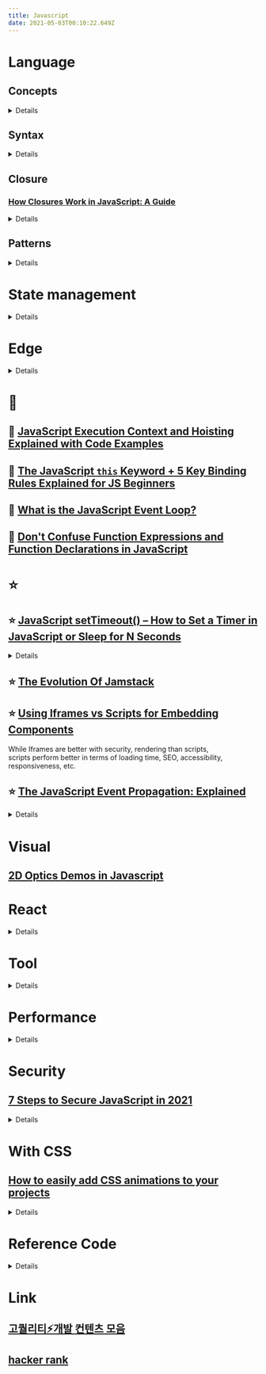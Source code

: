 ```yaml
---
title: Javascript
date: 2021-05-03T00:10:22.649Z
---
```


# Language

## Concepts

<details>

### [Map of Javascript](https://github.com/mechaniac/Map-of-Javascript)

### [Classes vs. prototypal inheritance in vanilla JS](https://gomakethings.com/classes-vs.-prototypal-inheritance-in-vanilla-js/)

### [How the JavaScript Event Loop Works](https://javascript.plainenglish.io/what-is-the-javascript-event-loop-84d21ef276ee)

</details>

## Syntax

<details>

### [Modern Javascript: Everything you missed over the last 10 years](https://turriate.com/articles/modern-javascript-everything-you-missed-over-10-years) for terminology

</details>

## Closure

### [How Closures Work in JavaScript: A Guide](https://javascript.plainenglish.io/closures-in-javascript-37182198dc20)

<details>

A **closure** is a combination of a function bundled together (enclosed) with references to its surrounding state (the **lexical environment**).

In other words, a closure gives you **access to an outer function’s scope from an inner function**. In JavaScript, closures are created every time a function is created, at function creation time.

#### Disadvantages of Closures

- Closures prevent variables inside functions from being released by memory i.e. as long as the closure is active, the memory can’t be garbage collected. These variables will occupy memory and consume a lot of memory, which may lead to **memory leakage.** The solution to this problem is to delete all unnecessary local variables in time when these variables are not used i.e., set closure to null.

- Creating a function inside a function leads to duplicity in memory and causes the **slowing down of the application**. The solution to this problem is to use closures only when you need privacy. Otherwise, use module patterns to create new objects with shared methods.

</details>

## Patterns

<details>

### [Evolution of Modules in JavaScript with Dependency Injection](https://javascript.plainenglish.io/evolution-of-modules-in-javascript-with-dependency-injection-5c51a3f6442e)

</details>

# State management

<details>

## [Stop using actions in Vuex](https://javascript.plainenglish.io/stop-using-actions-in-vuex-a14e23a7b0e6)

</details>

# Edge

<details>

Not supported widely.

## [New Standards to Access Device Hardware using JavaScript](https://blog.bitsrc.io/new-standards-to-access-user-device-hardware-using-javascript-86b0c156dd3d)

WebHID, WebNFC, and WebUSB have opened up new avenues to interact with user’s device hardware for web apps.

</details>

# 🌟

## 🌟 [JavaScript Execution Context and Hoisting Explained with Code Examples](https://www.freecodecamp.org/news/javascript-execution-context-and-hoisting/)

## 🌟 [The JavaScript `this` Keyword + 5 Key Binding Rules Explained for JS Beginners](https://www.freecodecamp.org/news/javascript-this-keyword-binding-rules/)

## 🌟 [What is the JavaScript Event Loop?](https://javascript.plainenglish.io/what-the-heck-is-event-loop-78ac3c6bde90)

## 🌟 [Don't Confuse Function Expressions and Function Declarations in JavaScript](https://dmitripavlutin.com/javascript-function-expressions-and-declarations/)

# ⭐

## ⭐ [JavaScript setTimeout() – How to Set a Timer in JavaScript or Sleep for N Seconds](https://www.freecodecamp.org/news/javascript-settimeout-how-to-set-a-timer-in-javascript-or-sleep-for-n-seconds/)

<details>

setTimeout() method syntax

```javascript
setTimeout(function, milliseconds, parameter1, parameter2, ...);
```

setTimeout() with additional parameters for the function

```javascript
function greeting(name, role) {
  console.log(`Hello, my name is ${name}`);
  console.log(`I'm a ${role}`);
}

setTimeout(greeting, 3000, "Nathan", "Software developer");
```

Now you may be thinking, "why not just pass the parameters directly to the function?"

This is because if you pass the parameters directly like this:

```javascript
setTimeout(greeting("Nathan", "Software developer"), 3000);
```

Then JavaScript will immediately execute the function without waiting, because you're passing a function call and not a function reference as the first parameter.

</details>

## ⭐ [The Evolution Of Jamstack](https://www.smashingmagazine.com/2021/05/evolution-jamstack/)

## ⭐ [Using Iframes vs Scripts for Embedding Components](https://blog.bitsrc.io/using-iframes-vs-scripts-for-embedding-components-e30eb569cb46)

While Iframes are better with security, rendering than scripts,\
scripts perform better in terms of loading time, SEO, accessibility, responsiveness, etc.

## ⭐️ [The JavaScript Event Propagation: Explained](https://javascript.plainenglish.io/event-propagation-in-javascript-4478852695cf)

<details>

### Event Delegation

- Event delegation is the technique of handling events on our web page in a better way. Event delegation is **based upon event bubbling.** So just because **event bubbling exists, event delegation also exists.**
- On our web page we have a number of events, and as an application grows events also keep on increasing. At some point in time, we have a lot of event handlers just hanging around on our web page, which is a critical performance bottleneck. So that is why we use event delegation.
- Suppose in e-commerce sites we have a lot of categories, like laptops, shoes, fashion, etc. So whenever we click on a laptop it takes to laptops and so on. Generally, we attach event listeners to each category. And that is not a good way to do it, we can have infinite categories.
- A better way to handle this is, instead of attaching event handlers to each and every child element or HTML element individually, we should rather attach event handlers to the parent of these elements.
- **Single event handler to parent.** Then on click of the child element, events will bubble out to their parents. The parent is listening to all the events happening in the child elements.

### Accessing Propagation Information

- **e.target** references the event target.
- **e.currentTarget** is the node on which the running listener was registered on. This is the same value of the listener invocation context, i.e, the value referenced by the `this` keyword.
- We can even find out the current phase with **e.eventPhase**. It is an integer that refers to one of the three `Event` constructor constants `CAPTURING_PHASE`, `BUBBLING_PHASE` and `AT_TARGET`.

### Stopping Immediate Propagation

### Event Cancellation

Some events are associated with a **default action that the browser executes at the end of the propagation**. For instance, the click on a link element or the click on a form submit button causes the browser to navigate to a new page, or submit the form respectively.

It is possible to avoid the execution of such default actions with the event cancellation, by calling yet another method of the event object, **e.preventDefault**, in a listener. But this method does not stop the event from bubbling up the DOM.

However, there is one more way to **return false**. It prevents the browser's default behavior, prevents the event from bubbling up the DOM, and immediately returns from any callback.

```
return false = e.preventDefault + stopPropagation + (stops callback execution)
```

</details>

# Visual

## [2D Optics Demos in Javascript](https://www.philipzucker.com/aesthetic-javascript-eduction/)

# React

<details>

## [How to Correctly Debounce and Throttle Callbacks in React](https://dmitripavlutin.com/react-throttle-debounce/)

## [How to Cleanup Async Effects in React](https://dmitripavlutin.com/react-cleanup-async-effects/)

## [How to Create a Reusable Custom Hook with React and TypeScript](https://javascript.plainenglish.io/how-to-create-a-reusable-custom-hook-with-react-js-and-typescript-6e5ef8340e1)

</details>

# Tool

<details>

## [The Vanilla JavaScript Toolkit](https://vanillajstoolkit.com/)

A collection of native JavaScript [methods](https://vanillajstoolkit.com/reference), [helper functions](https://vanillajstoolkit.com/helpers), [libraries](https://vanillajstoolkit.com/libraries), [boilerplates](boilerplates), and [learning resources](https://vanillajstoolkit.com/resources).

## [Physical Computing with JavaScript (1/8)](https://javascript.plainenglish.io/physical-computing-with-javascript-1-8-lets-get-started-642a9954adb2)

## With Google

<details>

### [How to Use Node.js with Google Sheets](https://javascript.plainenglish.io/how-to-use-node-js-with-google-sheets-c256c26e10fc)

### [Embedding Google Forms in a Static Website Without iFrames](https://spin.atomicobject.com/2021/05/20/embedding-google-forms/)

</details>

## [Pts](https://github.com/williamngan/pts)

Pts is a typescript/javascript library for visualization and creative-coding.

## [ReacType 7.0 - A visual prototyping tool for React developers](https://reactype.io/#reactype7)

## [Top 10 Chrome DevTools tips & tricks](https://areknawo.com/top-10-chrome-devtools-tips-tricks/)

## [Three things to never build yourself: auth, notifications, payments](https://news.ycombinator.com/item?id=27144930)

<details>

rgbrenner 4 hours ago [–]

Never outsource Auth. Maintain control over user accounts. That's the life blood of your business. If you have to ask everyone to reset their password because your auth provider increases their pricing or goes out of business, the churn will likely kill your company.
I would say the same for Stripe, but at least they'll help you migrate off their platform. Auth providers cant help you because the passwords are hashed... You need the same algo or you cant authenticate using the data they have.

And the only way off without a mass password reset is a silent migration in the background: migrate the user when they login.. but we all know that will take months and you will never get 100% to login during the migration period.

Pick an auth provider and you better believe in their business as much as your own. You will incur damage when you leave.

reply

mooreds 4 hours ago [–]

You can also choose to self host. Keycloak and FusionAuth (disclosure, I am an employee) let you self host. You then have the user database in your systems.

> And the only way off without a mass password reset is a silent migration in the background: migrate the user when they login.. but we all know that will take months and you will never get 100% to login during the migration period.

Actually, not true. I can't speak for every auth provider, but FusionAuth and Auth0 both let you have the password hashes. If you know the algo (ask your provider!), you can load the hashes (and other ancillary password data like the salt) and your users will never be the wiser.

Here's a guide I wrote about how to migrate off of Auth0: https://fusionauth.io/docs/v1/tech/guides/auth0-migration/ The end goal of the guide is to move to FusionAuth, but the steps to get your password hashes out of Auth0 (the 'Exporting Users' section) will work no matter where you migrate to.

reply

sixhobbits 2 hours ago [–]

+1.
I maintained and extended a self rolled auth system built on top of django and it was a constant headache. We lost weeks of engineering productivity fighting with keeping the various libraries up to date and running into the usual "forgot password" edgecases.

I spent a few days with FusionAuth for a demo project and once I grokked it I really wished we had used it or something similar instead. Amazing abstraction layer to have at your disposal.

</details>

</details>

# Performance

<details>

## [Performance Test](https://vanillajstoolkit.com/boilerplates/performance-test/)

If you just want to log results to the console
```javascript
console.time('My awesome performance test!');
// Do some JS stuff...
console.timeEnd('My awesome performance test!');
// This will log "My awesome performance test!: 1234.567ms" (with the actual time, of course)
```

If you want to render the results into the DOM/UI

```javascript
var start = performance.now();
// Do some JS stuff...
var end = performance.now();
console.log('This took ' + (end - start) + 'ms to complete');
```

</details>

# Security

## [7 Steps to Secure JavaScript in 2021](https://blog.bitsrc.io/8-steps-to-secure-javascript-in-2021-6d54d5415264)

<details>

### JavaScript Integrity Checks

```HTML
<script src="https://code.jquery.com/jquery-3.3.1.slim.min.js" integrity="sha384-q8i/X+965DzO0rT7abK41JStQIAqVgRVzpbzo5smXKp4YfRvH+8abtTE1Pi6jizo" crossorigin="anonymous">
</script>
```

### Frequent Tests for NPM Vulnerabilities

Lately, GitHub introduced a bot name Dependabot, to scan the NPM dependencies automatically and notify you by email stating the risks.

Besides, suppose you enabled the “automated security fix PRs” option. In that case, GitHub will send an automated PR to fix these issues, addressing the security risks in advance.

### Keep Minor and Patch Version Updates Enabled

Have you ever seen ^ or ~ symbol in front of any NPM package version? These symbols indicate the automatic version bump for minor and patch versions.

</details>

# With CSS

## [How to easily add CSS animations to your projects](https://gomakethings.com/how-to-easily-add-css-animations-to-your-projects/)

<details>

For years, my go-to recommendation for CSS animations was [animate.css by Daniel Eden](https://animate.style/).

It’s a great library, but it also _a library_. I generally only need one or two animations, and it includes way more stuff than I typically want in a project.

So I was delighted to discover [Animista by Ana Travis](https://animista.net/) last week. Animista is a tool that lets you select the animation you want, and then copy/paste the CSS for it into your project.

### Important accessibility concerns

Animations can make people who experience motion sickness, vertigo, and other conditions physically sick, dizzy, and disoriented.

Both Windows and macOS provide a way to disable animations at the operating system level, _and_ tell websites that they would prefer not to see them as well.

We can access this setting through a CSS media query: `prefers-reduced-motion`.

```css
@media (prefers-reduced-motion: reduce) {
  /* The user does not want animations */
}

@media (prefers-reduced-motion: no-preference) {
  /* The user is OK with animations */
}
```

</details>

# Reference Code

<details>

## [Snake code golf](https://codepen.io/SleepyPierre/pen/WNpxLZN?editors=0010)

```javascript
const root = document.getElementById("root");
const color = (i, j, c) =>
  (root.children[i].children[j].style.backgroundColor = c);
const isInSnake = (x, y) => s.locs.some((l) => l[0] === x && l[1] === y);
const newS = () => ({
  locs: [[n / 2, n / 2]],
  food: null,
  tdir: 0,
  dir: 0,
  timeout: 0,
});
let n = 20,
  s;
document.onkeydown = ({ keyCode: k }) => {
  if (k === 13) {
    root.innerHTML = Array(n)
      .fill("<div>" + Array(n).fill("<div></div>").join("") + "</div>")
      .join("");
    if (s) clearTimeout(s.timeout);
    s = newS();
    gameLoop();
  }
  if (k > 36 && k < 41 && s.dir % 2 == k % 2) s.tdir = k - 37;
};
const gameLoop = () => {
  document.getElementById("score").textContent = s.locs.length - 1;
  s.dir = s.tdir;
  while (!s.food || isInSnake(...s.food))
    s.food = [0, 0].map(() => Math.floor(Math.random() * n));
  color(...s.food, "#eee");
  const [x, y] = s.locs[0].map((n, i) =>
    s.dir % 2 !== i ? n + s.dir + i - 2 : n
  );
  if ([x, y].every((n, i) => n === s.food[i])) s.food = null;
  else if (Math.min(x, y) < 0 || Math.max(x, y) >= n || isInSnake(x, y)) return;
  else color(...s.locs.pop(), "#333");
  s.locs.unshift([x, y]);
  color(x, y, "#5a7");
  s.timeout = setTimeout(gameLoop, 250);
};
```

</details>

# Link

## [ 고퀄리티⚡개발 컨텐츠 모음](https://github.com/Integerous/goQuality-dev-contents)

## [hacker rank](https://www.hackerrank.com/)
